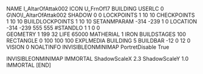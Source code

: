NAME  I_AltarOfAttak002
ICON U_FrnOf17
BUILDING
USERLC 0 G\NO\I_AltarOfAttak002  SHADOW 0 0
LOCKPOINTS       1 10 10
CHECKPOINTS      1 10 10
BUILDLOCKPOINTS  1 10 10
SETANMPARAM -314 -239 1 0
LOCATION -314 -239 555 555
#STANDLO    1 1 0 0     
GEOMETRY 1 199 32
LIFE     65000
MATHERIAL 1 IRON
BUILDSTAGES 100
RECTANGLE    0 100 100 100
EXPLMEDIA BUILDING 5
BUILDBAR -12 0 12 0
VISION 0
NOALTINFO
INVISIBLEONMINIMAP
PortretDisable True

INVISIBLEONMINIMAP
IMMORTAL
ShadowScaleX 2.3
ShadowScaleY 1.0
IMMORTAL
[END]
